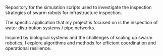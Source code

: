 Repository for the simulation scripts used to investigate the inspection strategies of swarm robots for infrastructure inspection.

The specific application that my project is focused on is the inspection of water distribution systems / pipe networks. 

Inspired by biological systems and the challenges of scaling up swarm robotics, I explore algorithms and methods for efficient coordination and operational resilience.
